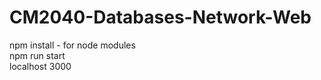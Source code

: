 # CM2040-Databases-Network-Web

npm install - for node modules <br>
npm run start <br>
localhost 3000
